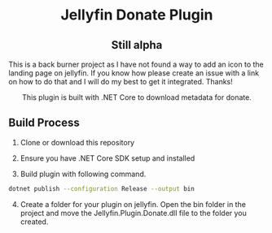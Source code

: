 <h1 align="center">Jellyfin Donate Plugin</h1>
<h2 align="center">Still alpha</h2>
This is a back burner project as I have not found a way to add an icon to the landing page on jellyfin. If you know how please create an issue with a link on how to do that and I will do my best to get it integrated. Thanks!
<!-- <h3 align="center">Part of the <a href="https://jellyfin.media">Jellyfin Project</a></h3> -->

<p align="center">
This plugin is built with .NET Core to download metadata for donate.
</p>

## Build Process

1. Clone or download this repository

2. Ensure you have .NET Core SDK setup and installed

3. Build plugin with following command.

```sh
dotnet publish --configuration Release --output bin
```
4. Create a folder for your plugin on jellyfin. Open the bin folder in the project and move the Jellyfin.Plugin.Donate.dll file to the folder you created.
